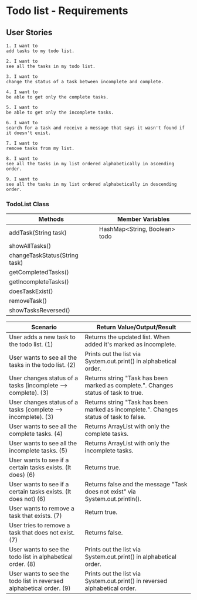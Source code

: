 # Todo list - Requirements

## User Stories

```
1. I want to 
add tasks to my todo list.
```
```
2. I want to 
see all the tasks in my todo list.
```
```
3. I want to 
change the status of a task between incomplete and complete.
```
```
4. I want to 
be able to get only the complete tasks.
```
```
5. I want to 
be able to get only the incomplete tasks.
```
```
6. I want to 
search for a task and receive a message that says it wasn't found if it doesn't exist.
```
```
7. I want to 
remove tasks from my list.
```
```
8. I want to 
see all the tasks in my list ordered alphabetically in ascending order.
```
```
9. I want to 
see all the tasks in my list ordered alphabetically in descending order.
```

### TodoList Class

| Methods                       | Member Variables              |
|-------------------------------|-------------------------------|
| addTask(String task)          | HashMap<String, Boolean> todo |
| showAllTasks()                |                               |
| changeTaskStatus(String task) |                               |
| getCompletedTasks()           |                               |
| getIncompleteTasks()          |                               |
| doesTaskExist()               |                               |
| removeTask()                  |                               |
| showTasksReversed()           |                               |

| Scenario                                                            | Return Value/Output/Result                                                             |
|---------------------------------------------------------------------|----------------------------------------------------------------------------------------|
| User adds a new task to the todo list. (1)                          | Returns the updated list. When added it's marked as incomplete.                        |
| User wants to see all the tasks in the todo list. (2)               | Prints out the list via System.out.print() in alphabetical order.                      |
| User changes status of a tasks (incomplete --> complete). (3)       | Returns string "Task has been marked as complete.". Changes status of task to true.    |
| User changes status of a tasks (complete --> incomplete). (3)       | Returns string "Task has been marked as incomplete.". Changes status of task to false. |
| User wants to see all the complete tasks. (4)                       | Returns ArrayList with only the complete tasks.                                        |
| User wants to see all the incomplete tasks. (5)                     | Returns ArrayList with only the incomplete tasks.                                      |
| User wants to see if a certain tasks exists. (It does) (6)          | Returns true.                                                                          |
| User wants to see if a certain tasks exists. (It does not) (6)      | Returns false and the message "Task does not exist" via System.out.println().          |
| User wants to remove a task that exists. (7)                        | Return true.                                                                           |
| User tries to remove a task that does not exist. (7)                | Returns false.                                                                         |
| User wants to see the todo list in alphabetical order. (8)          | Prints out the list via System.out.print() in alphabetical order.                      |
| User wants to see the todo list in reversed alphabetical order. (9) | Prints out the list via System.out.print() in reversed alphabetical order.             |
